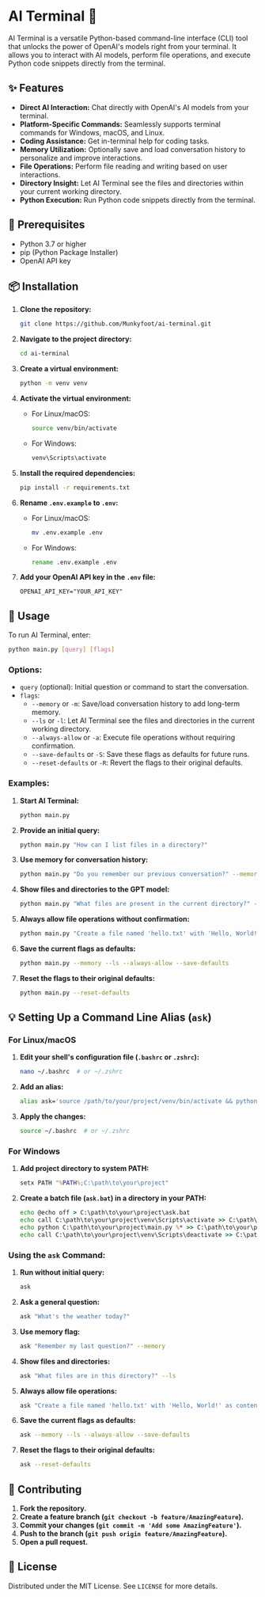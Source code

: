 # AI Terminal 🚀

AI Terminal is a versatile Python-based command-line interface (CLI) tool that unlocks the power of OpenAI's models right from your terminal. It allows you to interact with AI models, perform file operations, and execute Python code snippets directly from the terminal.

## ✨ Features

- **Direct AI Interaction:** Chat directly with OpenAI's AI models from your terminal.
- **Platform-Specific Commands:** Seamlessly supports terminal commands for Windows, macOS, and Linux.
- **Coding Assistance:** Get in-terminal help for coding tasks.
- **Memory Utilization:** Optionally save and load conversation history to personalize and improve interactions.
- **File Operations:** Perform file reading and writing based on user interactions.
- **Directory Insight:** Let AI Terminal see the files and directories within your current working directory.
- **Python Execution:** Run Python code snippets directly from the terminal.

## 🔧 Prerequisites

- Python 3.7 or higher
- pip (Python Package Installer)
- OpenAI API key

## 📦 Installation

1. **Clone the repository:**

   ```bash
   git clone https://github.com/Munkyfoot/ai-terminal.git
   ```

2. **Navigate to the project directory:**

   ```bash
   cd ai-terminal
   ```

3. **Create a virtual environment:**

   ```bash
   python -m venv venv
   ```

4. **Activate the virtual environment:**

   - For Linux/macOS:
     ```bash
     source venv/bin/activate
     ```
   - For Windows:
     ```cmd
     venv\Scripts\activate
     ```

5. **Install the required dependencies:**

   ```bash
   pip install -r requirements.txt
   ```

6. **Rename `.env.example` to `.env`:**

   - For Linux/macOS:
     ```bash
     mv .env.example .env
     ```
   - For Windows:
     ```cmd
     rename .env.example .env
     ```

7. **Add your OpenAI API key in the `.env` file:**

   ```env
   OPENAI_API_KEY="YOUR_API_KEY"
   ```

## 🚀 Usage

To run AI Terminal, enter:

```bash
python main.py [query] [flags]
```

### Options:

- `query` (optional): Initial question or command to start the conversation.
- `flags`:
  - `--memory` or `-m`: Save/load conversation history to add long-term memory.
  - `--ls` or `-l`: Let AI Terminal see the files and directories in the current working directory.
  - `--always-allow` or `-a`: Execute file operations without requiring confirmation.
  - `--save-defaults` or `-S`: Save these flags as defaults for future runs.
  - `--reset-defaults` or `-R`: Revert the flags to their original defaults.

### Examples:

1. **Start AI Terminal:**
   ```bash
   python main.py
   ```
2. **Provide an initial query:**
   ```bash
   python main.py "How can I list files in a directory?"
   ```
3. **Use memory for conversation history:**
   ```bash
   python main.py "Do you remember our previous conversation?" --memory
   ```
4. **Show files and directories to the GPT model:**
   ```bash
   python main.py "What files are present in the current directory?" --ls
   ```
5. **Always allow file operations without confirmation:**
   ```bash
   python main.py "Create a file named 'hello.txt' with 'Hello, World!' as content" --always-allow
   ```
6. **Save the current flags as defaults:**
   ```bash
   python main.py --memory --ls --always-allow --save-defaults
   ```
7. **Reset the flags to their original defaults:**
   ```bash
   python main.py --reset-defaults
   ```

## 💡 Setting Up a Command Line Alias (`ask`)

### For Linux/macOS

1. **Edit your shell's configuration file (`.bashrc` or `.zshrc`):**

   ```bash
   nano ~/.bashrc  # or ~/.zshrc
   ```

2. **Add an alias:**

   ```bash
   alias ask='source /path/to/your/project/venv/bin/activate && python /path/to/your/project/main.py "$@" && deactivate'
   ```

3. **Apply the changes:**
   ```bash
   source ~/.bashrc  # or ~/.zshrc
   ```

### For Windows

1. **Add project directory to system PATH:**

   ```cmd
   setx PATH "%PATH%;C:\path\to\your\project"
   ```

2. **Create a batch file (`ask.bat`) in a directory in your PATH:**
   ```cmd
   echo @echo off > C:\path\to\your\project\ask.bat
   echo call C:\path\to\your\project\venv\Scripts\activate >> C:\path\to\your\project\ask.bat
   echo python C:\path\to\your\project\main.py %* >> C:\path\to\your\project\ask.bat
   echo call C:\path\to\your\project\venv\Scripts\deactivate >> C:\path\to\your\project\ask.bat
   ```

### Using the `ask` Command:

1. **Run without initial query:**
   ```bash
   ask
   ```
2. **Ask a general question:**
   ```bash
   ask "What's the weather today?"
   ```
3. **Use memory flag:**
   ```bash
   ask "Remember my last question?" --memory
   ```
4. **Show files and directories:**
   ```bash
   ask "What files are in this directory?" --ls
   ```
5. **Always allow file operations:**
   ```bash
   ask "Create a file named 'hello.txt' with 'Hello, World!' as content" --always-allow
   ```
6. **Save the current flags as defaults:**
   ```bash
   ask --memory --ls --always-allow --save-defaults
   ```
7. **Reset the flags to their original defaults:**
   ```bash
   ask --reset-defaults
   ```

## 🤝 Contributing

1. **Fork the repository.**
2. **Create a feature branch (`git checkout -b feature/AmazingFeature`).**
3. **Commit your changes (`git commit -m 'Add some AmazingFeature'`).**
4. **Push to the branch (`git push origin feature/AmazingFeature`).**
5. **Open a pull request.**

## 📜 License

Distributed under the MIT License. See `LICENSE` for more details.
